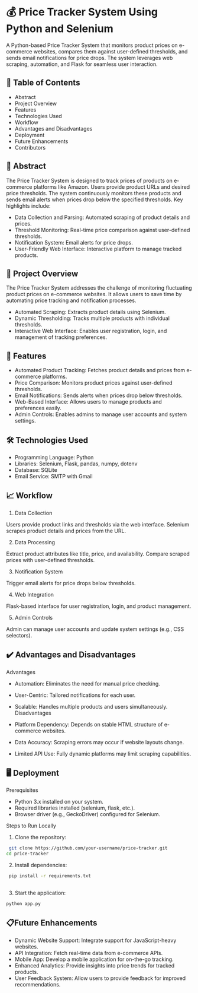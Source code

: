 
# 💰 Price Tracker System Using Python and Selenium

A Python-based Price Tracker System that monitors product prices on e-commerce websites, compares them against user-defined thresholds, and sends email notifications for price drops. The system leverages web scraping, automation, and Flask for seamless user interaction.

## 📜 Table of Contents

- Abstract
- Project Overview
- Features
- Technologies Used
- Workflow
- Advantages and Disadvantages
- Deployment
- Future Enhancements
- Contributors
## 📝 Abstract

The Price Tracker System is designed to track prices of products on e-commerce platforms like Amazon. Users provide product URLs and desired price thresholds. The system continuously monitors these products and sends email alerts when prices drop below the specified thresholds. Key highlights include:

- Data Collection and Parsing: Automated scraping of product details and prices.
- Threshold Monitoring: Real-time price comparison against user-defined thresholds.
- Notification System: Email alerts for price drops.
- User-Friendly Web Interface: Interactive platform to manage tracked products.
## 🌟 Project Overview

The Price Tracker System addresses the challenge of monitoring fluctuating product prices on e-commerce websites. It allows users to save time by automating price tracking and notification processes.

- Automated Scraping: Extracts product details using Selenium.
- Dynamic Thresholding: Tracks multiple products with individual thresholds.
- Interactive Web Interface: Enables user registration, login, and management of tracking preferences.
## 🚀 Features

- Automated Product Tracking: Fetches product details and prices from e-commerce platforms.
- Price Comparison: Monitors product prices against user-defined thresholds.
- Email Notifications: Sends alerts when prices drop below thresholds.
- Web-Based Interface: Allows users to manage products and preferences easily.
- Admin Controls: Enables admins to manage user accounts and system settings.
## 🛠️ Technologies Used

- Programming Language: Python
- Libraries: Selenium, Flask, pandas, numpy, dotenv
- Database: SQLite
- Email Service: SMTP with Gmail
## 📈 Workflow

1. Data Collection

Users provide product links and thresholds via the web interface.
Selenium scrapes product details and prices from the URL.

2. Data Processing

Extract product attributes like title, price, and availability.
Compare scraped prices with user-defined thresholds.

3. Notification System

Trigger email alerts for price drops below thresholds.

4. Web Integration

Flask-based interface for user registration, login, and product management.

5. Admin Controls

Admin can manage user accounts and update system settings (e.g., CSS selectors).
##  ✔️ Advantages and Disadvantages

Advantages

- Automation: Eliminates the need for manual price checking.
- User-Centric: Tailored notifications for each user.
- Scalable: Handles multiple products and users simultaneously.
Disadvantages

- Platform Dependency: Depends on stable HTML structure of e-commerce websites.
- Data Accuracy: Scraping errors may occur if website layouts change.
- Limited API Use: Fully dynamic platforms may limit scraping capabilities.
## 🖥️ Deployment

Prerequisites

- Python 3.x installed on your system.
- Required libraries installed (selenium, flask, etc.).
- Browser driver (e.g., GeckoDriver) configured for Selenium.

Steps to Run Locally

1. Clone the repository:

```bash
 git clone https://github.com/your-username/price-tracker.git  
cd price-tracker   
```

2. Install dependencies:
```bash
 pip install -r requirements.txt  
 
```

3. Start the application:
```bash
python app.py  
```
## 📋Future Enhancements

- Dynamic Website Support: Integrate support for JavaScript-heavy websites.
- API Integration: Fetch real-time data from e-commerce APIs.
- Mobile App: Develop a mobile application for on-the-go tracking.
- Enhanced Analytics: Provide insights into price trends for tracked products.
- User Feedback System: Allow users to provide feedback for improved recommendations.